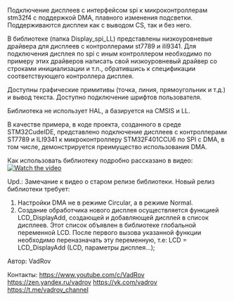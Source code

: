  Подключение дисплеев с интерфейсом spi к микроконтроллерам stm32f4 с поддержкой DMA, плавного изменения подсветки.
 Поддерживаются дисплеи как с выводом CS, так и без него.
 
 В библиотеке (папка Display_spi_LL) представлены низкоуровневые драйвера для дисплеев с контроллерами
 st7789 и ili9341. Для подключения дисплея по spi c иным контроллером необходимо по примеру этих драйверов написать
 свой низкоуровневый драйвер со строками инициализации и т.п., обратившись к спецификации соответствующего
 контроллера дисплея.
 
 Доступны графические примитивы (точка, линия, прямоугольник и т.д.) и вывод текста. Доступно подключение шрифтов пользователя.
 
 Библиотека не использует HAL, а базируется на CMSIS и LL. 
 
 В качестве примера, в коде проекта, созданного в среде STM32CudeIDE, представлено подключение дисплеев с контроллерами 
 ST7789 и ILI9341 к микроконтроллеру STM32F401CCU6 по SPI с DMA, в том числе, демонстрируется преимущество использования DMA.
 
 Как использовать библиотеку подробно рассказано в видео:
 [![Watch the video](https://img.youtube.com/vi/8tIJ16riJqo/maxresdefault.jpg)](https://youtu.be/8tIJ16riJqo)

 Upd.: Замечание к видео о старом релизе библиотеки. 
 Новый релиз библиотеки требует:
 1. Настройки DMA не в режиме Circular, а в режиме Normal.
 2. Создание обработчика нового дисплея осуществляется функцией LCD_DisplayAdd, создающей и добавляющей дисплей в список дисплеев. 
 Этот список объявлен в библиотеке глобальной переменной LCD. После первого вызова указанной функции необходимо переназначать эту переменную, т.е:
 LCD = LCD_DisplayAdd (LCD, параметры дисплея...);
 
 Автор: VadRov
 
 Контакты:
 https://www.youtube.com/c/VadRov
 https://zen.yandex.ru/vadrov
 https://vk.com/vadrov
 https://t.me/vadrov_channel
